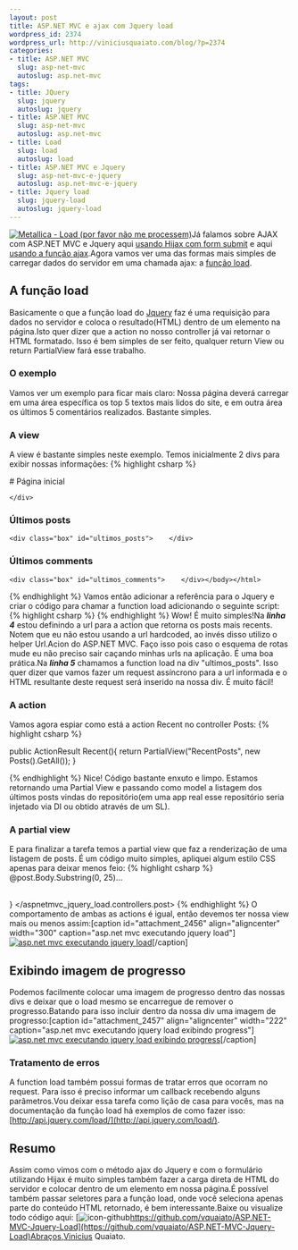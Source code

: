 ```yaml
--- 
layout: post
title: ASP.NET MVC e ajax com Jquery load
wordpress_id: 2374
wordpress_url: http://viniciusquaiato.com/blog/?p=2374
categories: 
- title: ASP.NET MVC
  slug: asp-net-mvc
  autoslug: asp.net-mvc
tags: 
- title: JQuery
  slug: jquery
  autoslug: jquery
- title: ASP.NET MVC
  slug: asp-net-mvc
  autoslug: asp.net-mvc
- title: Load
  slug: load
  autoslug: load
- title: ASP.NET MVC e Jquery
  slug: asp-net-mvc-e-jquery
  autoslug: asp.net-mvc-e-jquery
- title: Jquery load
  slug: jquery-load
  autoslug: jquery-load
---
```

[![](http://viniciusquaiato.com/blog/wp-content/uploads/2010/12/Metallica_Load-150x150.jpg "Metallica - Load (por favor não me processem)")](http://viniciusquaiato.com/blog/wp-content/uploads/2010/12/Metallica_Load.jpg)Já falamos sobre AJAX com ASP.NET MVC e Jquery aqui [usando Hijax com form submit](http://viniciusquaiato.com/blog/asp-net-mvc-submit-com-ou-sem-ajax/) e aqui [usando a função ajax](http://viniciusquaiato.com/blog/asp-net-mvc-jquery-ajax/).Agora vamos ver uma das formas mais simples de carregar dados do servidor em uma chamada ajax: a [função load](http://api.jquery.com/load/).

## A função load
Basicamente o que a função load do [Jquery](http://jquery.com) faz é uma requisição para dados no servidor e coloca o resultado(HTML) dentro de um elemento na página.Isto quer dizer que a action no nosso controller já vai retornar o HTML formatado. Isso é bem simples de ser feito, qualquer return View ou return PartialView fará esse trabalho.

### O exemplo
Vamos ver um exemplo para ficar mais claro: Nossa página deverá carregar em uma área específica os top 5 textos mais lidos do site, e em outra área os últimos 5 comentários realizados. Bastante simples.

### A view
A view é bastante simples neste exemplo. Temos inicialmente 2 divs para exibir nossas informações:
{% highlight csharp %}
<!DOCTYPE html SYSTEM><html><head>    <title>Index</title></head><body>    <div>        # Página inicial
    </div>    

### Últimos posts
    <div class="box" id="ultimos_posts">    </div>    

### Últimos comments
    <div class="box" id="ultimos_comments">    </div></body></html>
{% endhighlight %}
Vamos então adicionar a referência para o Jquery e criar o código para chamar a function load adicionando o seguinte script:
{% highlight csharp %}
</script><script>    $(function () {
var url = "@Url.Action("Recent", "Posts")";
    $("#ultimos_posts").load(url);
    }
);
    </script>
{% endhighlight %}
Wow! É muito simples!Na **_linha 4_** estou definindo a url para a action que retorna os posts mais recents. Notem que eu não estou usando a url hardcoded, ao invés disso utilizo o helper Url.Acion do ASP.NET MVC. Faço isso pois caso o esquema de rotas mude eu não preciso sair caçando minhas urls na aplicação. É uma boa prática.Na **_linha 5_** chamamos a function load na div "ultimos_posts". Isso quer dizer que vamos fazer um request assíncrono para a url informada e o HTML resultante deste request será inserido na nossa div. É muito fácil!

### A action
Vamos agora espiar como está a action Recent no controller Posts:
{% highlight csharp %}

public ActionResult Recent(){
return PartialView("RecentPosts", new Posts().GetAll());
    }

{% endhighlight %}
Nice! Código bastante enxuto e limpo. Estamos retornando uma Partial View e passando como model a listagem dos últimos posts vindas do repositório(em uma app real esse repositório seria injetado via DI ou obtido através de um SL).

### A partial view
 E para finalizar a tarefa temos a partial view que faz a renderização de uma listagem de posts. É um código muito simples, apliquei algum estilo CSS apenas para deixar menos feio:
{% highlight csharp %}
@post.Body.Substring(0, 25)...</span>            </div>        
    }
</aspnetmvc_jquery_load.controllers.post>
{% endhighlight %}
O comportamento de ambas as actions é igual, então devemos ter nossa view mais ou menos assim:[caption id="attachment_2456" align="aligncenter" width="300" caption="asp.net mvc executando jquery load"][![asp.net mvc executando jquery load](http://viniciusquaiato.com/blog/wp-content/uploads/2010/12/asp.net-mvc-executando-jquery-load-300x226.png "asp.net mvc executando jquery load")](http://viniciusquaiato.com/blog/wp-content/uploads/2010/12/asp.net-mvc-executando-jquery-load.png)[/caption]

## Exibindo imagem de progresso
Podemos facilmente colocar uma imagem de progresso dentro das nossas divs e deixar que o load mesmo se encarregue de remover o progresso.Batando para isso incluir dentro da nossa div uma imagem de progresso:[caption id="attachment_2457" align="aligncenter" width="222" caption="asp.net mvc executando jquery load exibindo progress"][![asp.net mvc executando jquery load exibindo progress](http://viniciusquaiato.com/blog/wp-content/uploads/2010/12/asp.net-mvc-executando-jquery-load-exibindo-progress-222x300.png "asp.net mvc executando jquery load exibindo progress")](http://viniciusquaiato.com/blog/wp-content/uploads/2010/12/asp.net-mvc-executando-jquery-load-exibindo-progress.png)[/caption]

### Tratamento de erros
A function load também possui formas de tratar erros que ocorram no request. Para isso é preciso informar um callback recebendo alguns parâmetros.Vou deixar essa tarefa como lição de casa para vocês, mas na documentação da função load há exemplos de como fazer isso: [http://api.jquery.com/load/](http://api.jquery.com/load/).

## Resumo
Assim como vimos com o método ajax do Jquery e com o formulário utilizando Hijax é muito simples também fazer a carga direta de HTML do servidor e colocar dentro de um elemento em nossa página.É possível também passar seletores para a função load, onde você seleciona apenas parte do conteúdo HTML retornado, é bem interessante.Baixe ou visualize todo código aqui: [![](http://viniciusquaiato.com/blog/wp-content/uploads/2010/12/icon-github2.png "icon-github")https://github.com/vquaiato/ASP.NET-MVC-Jquery-Load](https://github.com/vquaiato/ASP.NET-MVC-Jquery-Load)Abraços,Vinicius Quaiato.
